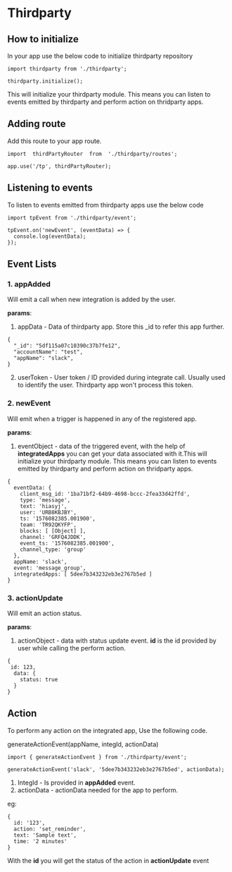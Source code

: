# Thirdparty 

## How to initialize
In your app use the below code to initialize thirdparty repository

```
import thirdparty from './thirdparty';

thirdparty.initialize();
```
This will initialize your thirdparty module.  This means you can listen to events emitted by thirdparty and perform action on thridparty apps.

## Adding route
Add this route to your app route.
```
import  thirdPartyRouter  from  './thirdparty/routes';

app.use('/tp', thirdPartyRouter);
```

## Listening to events
To listen to events emitted from thirdparty apps use the below code
```
import tpEvent from './thirdparty/event';

tpEvent.on('newEvent', (eventData) => {
  console.log(eventData);
});
```

## Event Lists

### 1. appAdded
Will emit a call when new integration is added by the user.

**params**:
1. appData - Data of thirdparty app. Store this _id to refer this app further. 
```
{
  "_id": "5df115a07c10390c37b7fe12",
  "accountName": "test",
  "appName": "slack",
}
```
2. userToken - User token / ID provided during integrate call. Usually used to identify the user. Thirdparty app won't process this token.

### 2. newEvent
Will emit when a trigger is happened in any of the registered app.

**params**:
1. eventObject - data of the triggered event, with the help of **integratedApps** you can get your data associated with it.This will initialize your thirdparty module.  This means you can listen to events emitted by thirdparty and perform action on thridparty apps.

```
{
  eventData: {
    client_msg_id: '1ba71bf2-64b9-4698-bccc-2fea33d42ffd',
    type: 'message',
    text: 'hiasyj',
    user: 'URB8KBJBY',
    ts: '1576082385.001900',
    team: 'TR92QKYFP',
    blocks: [ [Object] ],
    channel: 'GRFQ4JDDK',
    event_ts: '1576082385.001900',
    channel_type: 'group'
  },
  appName: 'slack',
  event: 'message_group',
  integratedApps: [ 5dee7b343232eb3e2767b5ed ]
}
```

### 3. actionUpdate
Will emit an action status.

**params**:
1. actionObject - data with status update event. **id** is the id provided by user while calling the perform action.
```
{ 
 id: 123,
  data: { 
    status: true 
  } 
}
```

## Action

To perform any action on the integrated app, Use the following code.

generateActionEvent(appName, integId, actionData)
```
import { generateActionEvent } from './thirdparty/event';

generateActionEvent('slack', '5dee7b343232eb3e2767b5ed', actionData);
```

1. IntegId - Is provided in **appAdded** event.
2. actionData - actionData needed for the app to perform.

eg:
```
{ 
  id: '123',
  action: 'set_reminder',
  text: 'Sample text',
  time: '2 minutes'
}
``` 

With the **id** you will get the status of the action in **actionUpdate** event
